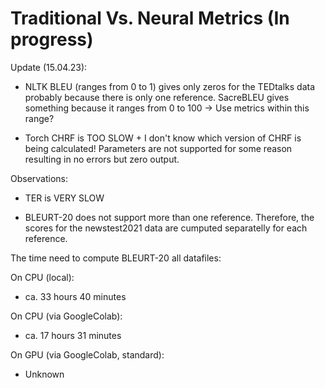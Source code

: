 # Traditional Vs. Neural Metrics (In progress)

Update (15.04.23):

- NLTK BLEU (ranges from 0 to 1) gives only zeros for the TEDtalks data probably because there is only one reference. SacreBLEU gives something because it ranges from 0 to 100 -> Use metrics within this range? 

- Torch CHRF is TOO SLOW + I don't know which version of CHRF is being calculated! Parameters are not supported for some reason resulting in no errors but zero output.

Observations:

- TER is VERY SLOW

- BLEURT-20 does not support more than one reference. Therefore, the scores for the newstest2021 data are cumputed separatelly for each reference. 
 
 The time need to compute BLEURT-20 all datafiles: 
 
On CPU (local):
 
 - ca. 33 hours 40 minutes 

On CPU (via GoogleColab):

- ca. 17 hours 31 minutes

On GPU (via GoogleColab, standard):

- Unknown 



